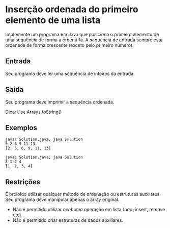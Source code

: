 # Inserção ordenada do primeiro elemento de uma lista
Implemente um programa em Java que posiciona o primeiro elemento de uma sequência de forma a ordená-la. A sequência de entrada sempre está ordenada de forma crescente (exceto pelo primeiro número).

## Entrada
Seu programa deve ler uma sequência de inteiros da entrada.

## Saída
Seu programa deve imprimir a sequência ordenada.

Dica: Use Arrays.toString()

## Exemplos
    javac Solution.java; java Solution
    5 2 6 9 11 13
    [2, 5, 6, 9, 11, 13]

    javac Solution.java; java Solution
    3 1 2 4
    [1, 2, 3, 4]

    
## Restrições
É proibido utilizar qualquer método de ordenação ou estruturas auxiliares. Seu programa deve manipular apenas o array original.

- Não é permitido utilizar *nenhuma* operação em lista (pop, insert, remove etc)
- Não é permitido criar estruturas de dados auxiliares.